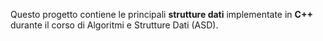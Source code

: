 Questo progetto contiene le principali **strutture dati** implementate in **C++** durante il corso di Algoritmi e Strutture Dati (ASD).
